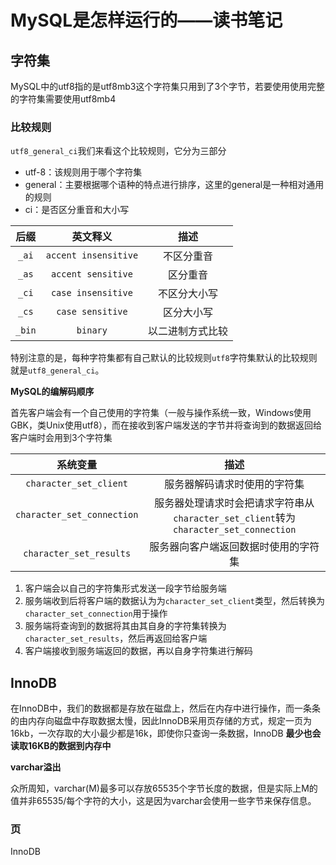 # MySQL是怎样运行的——读书笔记

## 字符集

MySQL中的utf8指的是utf8mb3这个字符集只用到了3个字节，若要使用使用完整的字符集需要使用utf8mb4

### 比较规则

`utf8_general_ci`我们来看这个比较规则，它分为三部分

- utf-8：该规则用于哪个字符集
- general：主要根据哪个语种的特点进行排序，这里的general是一种相对通用的规则
- ci：是否区分重音和大小写

|   后缀   |         英文释义         |    描述    |
| :----: | :------------------: | :------: |
| `_ai`  | `accent insensitive` |  不区分重音   |
| `_as`  |  `accent sensitive`  |   区分重音   |
| `_ci`  |  `case insensitive`  |  不区分大小写  |
| `_cs`  |   `case sensitive`   |  区分大小写   |
| `_bin` |       `binary`       | 以二进制方式比较 |

特别注意的是，每种字符集都有自己默认的比较规则`utf8`字符集默认的比较规则就是`utf8_general_ci`。

**MySQL的编解码顺序**

首先客户端会有一个自己使用的字符集（一般与操作系统一致，Windows使用GBK，类Unix使用utf8），而在接收到客户端发送的字节并将查询到的数据返回给客户端时会用到3个字符集

|            系统变量            |                                 描述                                 |
| :------------------------: | :----------------------------------------------------------------: |
|   `character_set_client`   |                           服务器解码请求时使用的字符集                           |
| `character_set_connection` | 服务器处理请求时会把请求字符串从`character_set_client`转为`character_set_connection` |
|  `character_set_results`   |                         服务器向客户端返回数据时使用的字符集                         |

1. 客户端会以自己的字符集形式发送一段字节给服务端
2. 服务端收到后将客户端的数据认为为`character_set_client`类型，然后转换为`character_set_connection`用于操作
3. 服务端将查询到的数据将其由其自身的字符集转换为`character_set_results`，然后再返回给客户端
4. 客户端接收到服务端返回的数据，再以自身字符集进行解码

## InnoDB

在InnoDB中，我们的数据都是存放在磁盘上，然后在内存中进行操作，而一条条的由内存向磁盘中存取数据太慢，因此InnoDB采用页存储的方式，规定一页为16kb，一次存取的大小最少都是16k，即使你只查询一条数据，InnoDB **最少也会读取16KB的数据到内存中**

**varchar溢出**

众所周知，varchar(M)最多可以存放65535个字节长度的数据，但是实际上M的值并非65535/每个字符的大小，这是因为varchar会使用一些字节来保存信息。

### 页

InnoDB